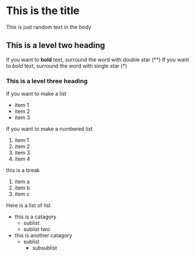 # This is the title

This is just random text in the body

## This is a level two heading

If you want to **bold** text, surround the word with double star (**)
If you want to *bold* text, surround the word with single star (*)

### This is a level three heading

If you want to make a list

- item 1
- item 2
- item 3

If you want to make a numbered list

1. item 1
2. item 2
3. item 3
1. item 4

this is a break

1. item a
1. item b
1. item c

Here is a list of list
- this is a catagory
  - sublist
  - sublist two
- this is another catagory
  - sublist
    - subsublist
